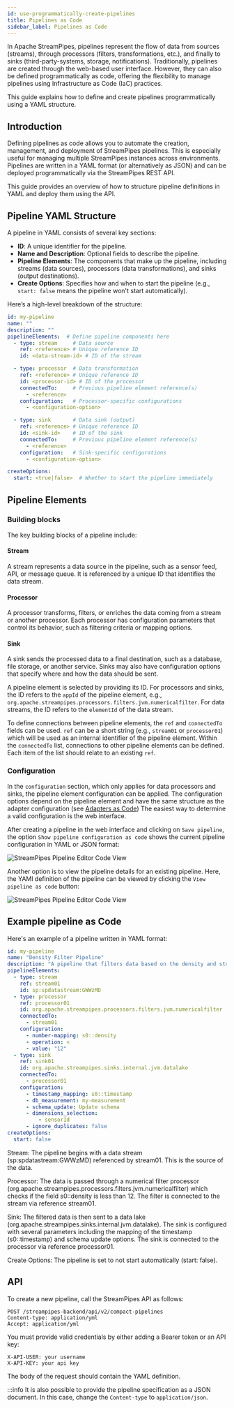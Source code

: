 ```yaml
---
id: use-programmatically-create-pipelines
title: Pipelines as Code
sidebar_label: Pipelines as Code
---
```


In Apache StreamPipes, pipelines represent the flow of data from sources (streams), through processors (filters, transformations, etc.), and finally to sinks (third-party-systems, storage, notifications). 
Traditionally, pipelines are created through the web-based user interface. 
However, they can also be defined programmatically as code, offering the flexibility to manage pipelines using Infrastructure as Code (IaC) practices.

This guide explains how to define and create pipelines programmatically using a YAML structure.

## Introduction

Defining pipelines as code allows you to automate the creation, management, and deployment of StreamPipes pipelines. 
This is especially useful for managing multiple StreamPipes instances across environments. 
Pipelines are written in a YAML format (or alternatively as JSON) and can be deployed programmatically via the StreamPipes REST API.

This guide provides an overview of how to structure pipeline definitions in YAML and deploy them using the API.

## Pipeline YAML Structure

A pipeline in YAML consists of several key sections:

- **ID**: A unique identifier for the pipeline.
- **Name and Description**: Optional fields to describe the pipeline.
- **Pipeline Elements**: The components that make up the pipeline, including streams (data sources), processors (data transformations), and sinks (output destinations).
- **Create Options**: Specifies how and when to start the pipeline (e.g., `start: false` means the pipeline won't start automatically).

Here’s a high-level breakdown of the structure:

```yaml
id: my-pipeline
name: ""
description: ""
pipelineElements:  # Define pipeline components here
  - type: stream     # Data source
    ref: <reference> # Unique reference ID
    id: <data-stream-id> # ID of the stream

  - type: processor  # Data transformation
    ref: <reference> # Unique reference ID
    id: <processor-id> # ID of the processor
    connectedTo:     # Previous pipeline element reference(s)
      - <reference>
    configuration:   # Processor-specific configurations
      - <configuration-option>

  - type: sink       # Data sink (output)
    ref: <reference> # Unique reference ID
    id: <sink-id>    # ID of the sink
    connectedTo:     # Previous pipeline element reference(s)
      - <reference>
    configuration:   # Sink-specific configurations
      - <configuration-option>

createOptions:
  start: <true|false>  # Whether to start the pipeline immediately
```

## Pipeline Elements

### Building blocks

The key building blocks of a pipeline include:

#### Stream
A stream represents a data source in the pipeline, such as a sensor feed, API, or message queue. It is referenced by a unique ID that identifies the data stream.

#### Processor
A processor transforms, filters, or enriches the data coming from a stream or another processor. Each processor has configuration parameters that control its behavior, such as filtering criteria or mapping options.

#### Sink
A sink sends the processed data to a final destination, such as a database, file storage, or another service. Sinks may also have configuration options that specify where and how the data should be sent.

A pipeline element is selected by providing its ID. For processors and sinks, the ID  refers to the `appId` of the pipeline element, e.g., `org.apache.streampipes.processors.filters.jvm.numericalfilter`.
For data streams, the ID refers to the `elementId` of the data stream.

To define connections between pipeline elements, the `ref` and `connectedTo` fields can be used.
`ref` can be a short string (e.g., `stream01` or `processor01`) which will be used as an internal identifier of the pipeline element.
Within the `connectedTo` list, connections to other pipeline elements can be defined. 
Each item of the list should relate to an existing `ref`.

### Configuration

In the `configuration` section, which only applies for data processors and sinks, the pipeline element configuration can be applied.
The configuration options depend on the pipeline element and have the same structure as the adapter configuration (see [Adapters as Code](use-programmatically-create-adapters))
The easiest way to determine a valid configuration is the web interface.

After creating a pipeline in the web interface and clicking on `Save pipeline`, the option `Show pipeline configuration as code` shows the current pipeline configuration in YAML or JSON format:

<img className="docs-image" src="/img/03_use-programmatically-create-pipelines/01_pipeline-editor-pipeline-as-code.png" alt="StreamPipes Pipeline Editor Code View"/>

Another option is to view the pipeline details for an existing pipeline. Here, the YAMl definition of the pipeline can be viewed by clicking the `View pipeline as code` button:

<img className="docs-image" src="/img/03_use-programmatically-create-pipelines/02_pipeline-details-pipeline-as-code.png" alt="StreamPipes Pipeline Editor Code View"/>


## Example pipeline as Code

Here's an example of a pipeline written in YAML format:

```yaml
id: my-pipeline
name: "Density Filter Pipeline"
description: "A pipeline that filters data based on the density and stores it in a data lake."
pipelineElements:
  - type: stream
    ref: stream01
    id: sp:spdatastream:GWWzMD
  - type: processor
    ref: processor01
    id: org.apache.streampipes.processors.filters.jvm.numericalfilter
    connectedTo:
      - stream01
    configuration:
      - number-mapping: s0::density
      - operation: <
      - value: "12"
  - type: sink
    ref: sink01
    id: org.apache.streampipes.sinks.internal.jvm.datalake
    connectedTo:
      - processor01
    configuration:
      - timestamp_mapping: s0::timestamp
      - db_measurement: my-measurement
      - schema_update: Update schema
      - dimensions_selection:
          - sensorId
      - ignore_duplicates: false
createOptions:
  start: false
```

Stream: The pipeline begins with a data stream (sp:spdatastream:GWWzMD) referenced by stream01. This is the source of the data.

Processor: The data is passed through a numerical filter processor (org.apache.streampipes.processors.filters.jvm.numericalfilter) which checks if the field s0::density is less than 12. The filter is connected to the stream via reference stream01.

Sink: The filtered data is then sent to a data lake (org.apache.streampipes.sinks.internal.jvm.datalake). The sink is configured with several parameters including the mapping of the timestamp (s0::timestamp) and schema update options. The sink is connected to the processor via reference processor01.

Create Options: The pipeline is set to not start automatically (start: false).

## API

To create a new pipeline, call the StreamPipes API as follows:

```
POST /streampipes-backend/api/v2/compact-pipelines
Content-type: application/yml
Accept: application/yml
```

You must provide valid credentials by either adding a Bearer token or an API key:

```
X-API-USER: your username
X-API-KEY: your api key
```

The body of the request should contain the YAML definition.

:::info
It is also possible to provide the pipeline specification as a JSON document. In this case, change the `Content-type` to `application/json`.
